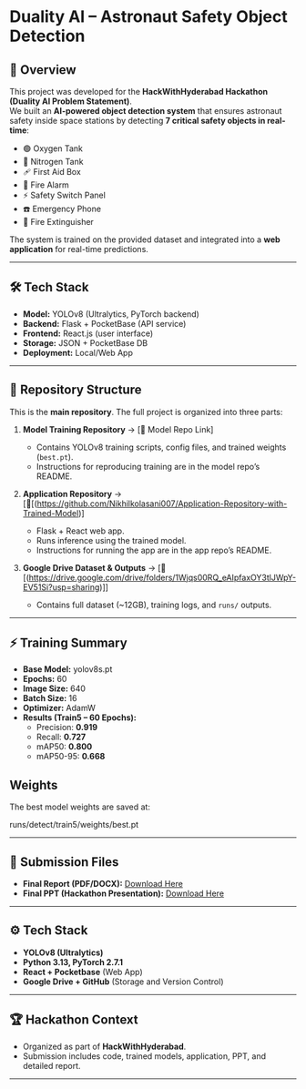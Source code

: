 # Duality AI – Astronaut Safety Object Detection  

## 📌 Overview  
This project was developed for the **HackWithHyderabad Hackathon (Duality AI Problem Statement)**.  
We built an **AI-powered object detection system** that ensures astronaut safety inside space stations by detecting **7 critical safety objects in real-time**:  

- 🟢 Oxygen Tank  
- 🔵 Nitrogen Tank  
- 🩹 First Aid Box  
- 🔔 Fire Alarm  
- ⚡ Safety Switch Panel  
- ☎️ Emergency Phone  
- 🔴 Fire Extinguisher  

The system is trained on the provided dataset and integrated into a **web application** for real-time predictions.  

---

## 🛠 Tech Stack  
- **Model:** YOLOv8 (Ultralytics, PyTorch backend)  
- **Backend:** Flask + PocketBase (API service)  
- **Frontend:** React.js (user interface)  
- **Storage:** JSON + PocketBase DB  
- **Deployment:** Local/Web App  

---

## 📂 Repository Structure  

This is the **main repository**. The full project is organized into three parts:  

1. **Model Training Repository** → [🔗 Model Repo Link]  
   - Contains YOLOv8 training scripts, config files, and trained weights (`best.pt`).  
   - Instructions for reproducing training are in the model repo’s README.  

2. **Application Repository** → [🔗[(https://github.com/Nikhilkolasani007/Application-Repository-with-Trained-Model)]  
   - Flask + React web app.  
   - Runs inference using the trained model.  
   - Instructions for running the app are in the app repo’s README.  

3. **Google Drive Dataset & Outputs** → [🔗 [(https://drive.google.com/drive/folders/1Wjqs00RQ_eAIpfaxOY3tlJWpY-EV51Si?usp=sharing)]]  
   - Contains full dataset (~12GB), training logs, and `runs/` outputs.  

---

## ⚡ Training Summary  
- **Base Model:** yolov8s.pt  
- **Epochs:** 60  
- **Image Size:** 640  
- **Batch Size:** 16  
- **Optimizer:** AdamW  
- **Results (Train5 – 60 Epochs):**  
  - Precision: **0.919**  
  - Recall: **0.727**  
  - mAP50: **0.800**  
  - mAP50-95: **0.668**  

## Weights

The best model weights are saved at:

runs/detect/train5/weights/best.pt

---

## 📑 Submission Files

- **Final Report (PDF/DOCX):** [Download Here](https://drive.google.com/file/d/11vdI6d-UTDrtSEIEakrmXHe7C2rRdvV5/view?usp=sharing)
- **Final PPT (Hackathon Presentation):** [Download Here](https://docs.google.com/presentation/d/1FkoZNPVilpVrCPVMKHrqSPd8aenUM4OZ/edit?usp=sharing&ouid=108640631146631912961&rtpof=true&sd=true)


---

## ⚙️ Tech Stack

- **YOLOv8 (Ultralytics)**
- **Python 3.13, PyTorch 2.7.1**
- **React + Pocketbase** (Web App)
- **Google Drive + GitHub** (Storage and Version Control)

---



## 🏆 Hackathon Context

- Organized as part of **HackWithHyderabad**.  
- Submission includes code, trained models, application, PPT, and detailed report.  

---
